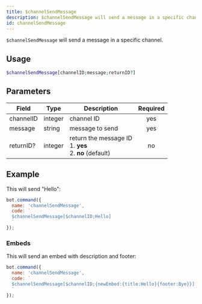 ```yaml
---
title: $channelSendMessage 
description: $channelSendMessage will send a message in a specific channel.
id: channelSendMessage
---
```


`$channelSendMessage` will send a message in a specific channel.

## Usage

```php
$channelSendMessage[channelID;message;returnID?]
```

## Parameters 


| Field     | Type    | Description                                        | Required |
|-----------|---------|----------------------------------------------------| :------: |
| channelID    | integer  | channel ID                             | yes      |
| message     | string  | message to send                             | yes      |
| returnID?    | integer  | return the message ID <br> 1. **yes** <br> 2. **no** (default)  | no      |


## Example

This will send "Hello":

```javascript
bot.command({
  name: 'channelSendMessage',
  code: `
  $channelSendMessage[$channelID;Hello]
  `
});
```

### Embeds

This will send an embed with description and footer:

```javascript
bot.command({
  name: 'channelSendMessage',
  code: `
  $channelSendMessage[$channelID;{newEmbed:{title:Hello}{footer:Bye}}]
  `
});
```

